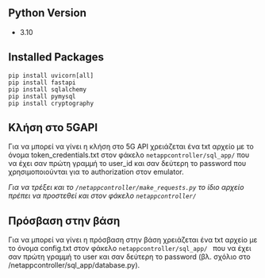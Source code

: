 ## Python Version
* 3.10

## Installed Packages
```
pip install uvicorn[all]
pip install fastapi
pip install sqlalchemy
pip install pymysql
pip install cryptography
```
## Κλήση στο 5GAPI
Για να μπορεί να γίνει η κλήση στο 5G API χρειάζεται ένα txt αρχείο με το όνομα token_credentials.txt στον φάκελο ```netappcontroller/sql_app/``` που να έχει σαν πρώτη γραμμή το user_id και σαν δεύτερη το password που χρησιμοποιούνται για το authorization στον emulator.

*Για να τρέξει και το ```/netappcontroller/make_requests.py``` το ίδιο αρχείο πρέπει να προστεθεί και στον φάκελο ```netappcontroller/```*

## Πρόσβαση στην βάση 
Για να μπορεί να γίνει η πρόσβαση στην βάση χρειάζεται ένα txt αρχείο με το όνομα config.txt στον φάκελο ```netappcontroller/sql_app/ ``` που να έχει σαν πρώτη γραμμή το user και σαν δεύτερη το password (βλ. σχόλιο στο /netappcontroller/sql_app/database.py).
